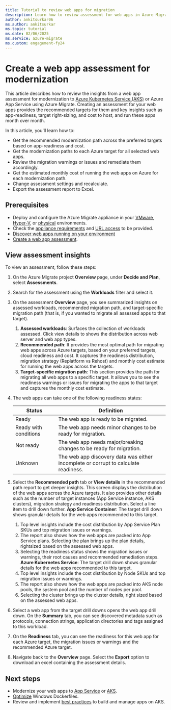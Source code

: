 ```yaml
---
title: Tutorial to review web apps for migration
description: Learn how to review assessment for web apps in Azure Migrate
author: ankitsurkar06
ms.author: ankitsurkar
ms.topic: tutorial
ms.date: 02/06/2025
ms.service: azure-migrate
ms.custom: engagement-fy24
---
```

# Create a web app assessment for modernization 

This article describes how to review the insights from a web app assessment for modernization to [Azure Kubernetes Service (AKS)](/azure/aks/intro-kubernetes) or Azure App Service using Azure Migrate. Creating an assessment for your web apps provides the recommended targets for them and key insights such as app-readiness, target right-sizing, and cost to host, and run these apps month over month.

In this article, you'll learn how to: 

- Get the recommended modernization path across the preferred targets based on app-readiness and cost. 
- Get the modernization paths to each Azure target for all selected web apps. 
- Review the migration warnings or issues and remediate them accordingly. 
- Get the estimated monthly cost of running the web apps on Azure for each modernization path. 
- Change assessment settings and recalculate. 
- Export the assessment report to Excel. 

## Prerequisites 

- Deploy and configure the Azure Migrate appliance in your [VMware](./vmware/tutorial-discover-vmware.md), [Hyper-V](tutorial-discover-hyper-v.md), or [physical](tutorial-discover-physical.md) environments. 
- Check the [appliance requirements](migrate-appliance.md#appliance---vmware) and [URL access](migrate-appliance.md#url-access) to be provided. 
- [Discover web apps running on your environment](how-to-discover-sql-existing-project.md) 
- [Create a web app assessment](create-web-app-assessment.md).

## View assessment insights 

To view an assessment, follow these steps:

1. On the Azure Migrate project **Overview** page, under **Decide and Plan**, select **Assessments**. 
1. Search for the assessment using the **Workloads** filter and select it.
1. On the assessment **Overview** page, you see summarized insights on assessed workloads, recommended migration path, and target-specific migration path (that is, if you wanted to migrate all assessed apps to that target).
   1. **Assessed workloads**: Surfaces the collection of workloads assessed. Click view details to shows the distribution across web server and web app types. 
   1. **Recommended path**: It provides the most optimal path for migrating web apps across Azure targets, based on your preferred targets, cloud readiness and cost. It captures the readiness distribution, migration strategy (Replatform vs Rehost) and monthly cost estimate for running the web apps across the targets.
   1. **Target-specific migration path**: This section provides the path for migrating all web apps to a specific target. It allows you to see the readiness warnings or issues for migrating the apps to that target and captures the monthly cost estimate.
1. The web apps can take one of the following readiness states: 

   | **Status**| **Definition**|
   |----------|--------|
   | Ready  | The web app is ready to be migrated.   |
   | Ready with conditions  | The web app needs minor changes to be ready for migration.  |
   | Not ready  | The web app needs major/breaking changes to be ready for migration.  |
   | Unknown  | The web app discovery data was either incomplete or corrupt to calculate readiness. |

1. Select the **Recommended path** tab or **View details** in the recommended path report to get deeper insights. This screen displays the distribution of the web apps across the Azure targets. It also provides other details such as the number of target instances (App Service instance, AKS clusters), migration strategy and readiness distribution. Select a line item to drill down further.
**App Service Container**: The target drill down shows granular details for the web apps recommended to this target. 
    1. Top level insights include the cost distribution by App Service Plan SKUs and top migration issues or warnings. 
    1. The report also shows how the web apps are packed into App Service plans. Selecting the plan brings up the plan details, rightsized based on the assessed web apps.
    1. Selecting the readiness status shows the migration issues or warnings, their root causes and recommended remediation steps.
**Azure Kubernetes Service**: The target drill down shows granular details for the web apps recommended to this target.
    1. Top level insights include the cost distribution by Node SKUs and top migration issues or warnings. 
    1. The report also shows how the web apps are packed into AKS node pools, the system pool and the number of nodes per pool.  
    1. Selecting the cluster brings up the cluster details, right sized based on the assessed web apps. 
1. Select a web app from the target drill downs opens the web app drill down. On the **Summary** tab, you can see discovered metadata such as protocols, connection strings, application directories and tags assigned to this workload.
1. On the **Readiness** tab, you can see the readiness for this web app for each Azure target, the migration issues or warnings and the recommended Azure target.
1. Navigate back to the **Overview** page. Select the **Export** option to download an excel containing the assessment details.

## Next steps 

- Modernize your web apps to [App Service](tutorial-modernize-asp-net-appservice-code.md) or [AKS](tutorial-modernize-asp-net-aks.md). 
- [Optimize](/virtualization/windowscontainers/manage-docker/optimize-windows-dockerfile?context=%2Fazure%2Faks%2Fcontext%2Faks-context) Windows Dockerfiles. 
- Review and implement [best practices](/virtualization/windowscontainers/manage-docker/optimize-windows-dockerfile?context=%2Fazure%2Faks%2Fcontext%2Faks-context) to build and manage apps on AKS.